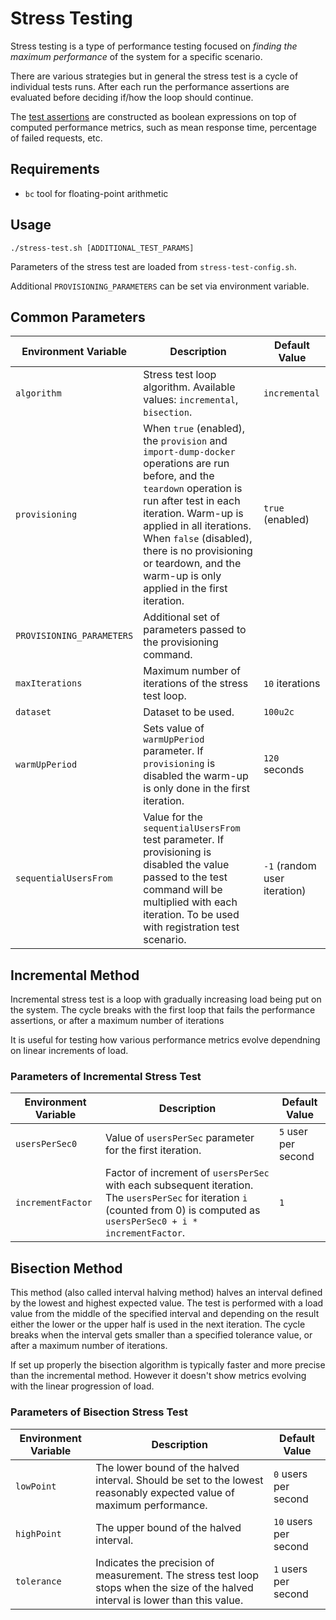 # Stress Testing

Stress testing is a type of performance testing focused on *finding the maximum performance* of the system for a specific scenario.

There are various strategies but in general the stress test is a cycle of individual tests runs.
After each run the performance assertions are evaluated before deciding if/how the loop should continue.

The [test assertions](https://gatling.io/docs/2.3/general/assertions/) are constructed as boolean expressions on top of computed performance metrics, such as mean response time, percentage of failed requests, etc.


## Requirements

- `bc` tool for floating-point arithmetic


## Usage

`./stress-test.sh [ADDITIONAL_TEST_PARAMS]`

Parameters of the stress test are loaded from `stress-test-config.sh`.

Additional `PROVISIONING_PARAMETERS` can be set via environment variable.

## Common Parameters

| Environment Variable | Description | Default Value |
| --- | --- | --- | 
| `algorithm` | Stress test loop algorithm. Available values: `incremental`, `bisection`. | `incremental`  |
| `provisioning` | When `true` (enabled), the `provision` and `import-dump-docker` operations are run before, and the `teardown` operation is run after test in each iteration. Warm-up is applied in all iterations. When `false` (disabled), there is no provisioning or teardown, and the warm-up is only applied in the first iteration. | `true` (enabled) |
| `PROVISIONING_PARAMETERS` | Additional set of parameters passed to the provisioning command. | |
| `maxIterations` | Maximum number of iterations of the stress test loop. | `10` iterations |
| `dataset` | Dataset to be used. | `100u2c`  |
| `warmUpPeriod` | Sets value of `warmUpPeriod` parameter. If `provisioning` is disabled the warm-up is only done in the first iteration. | `120` seconds  |
| `sequentialUsersFrom` | Value for the `sequentialUsersFrom` test parameter. If provisioning is disabled the value passed to the test command will be multiplied with each iteration. To be used with registration test scenario. | `-1` (random user iteration) |


## Incremental Method

Incremental stress test is a loop with gradually increasing load being put on the system.
The cycle breaks with the first loop that fails the performance assertions, or after a maximum number of iterations

It is useful for testing how various performance metrics evolve dependning on linear increments of load.

### Parameters of Incremental Stress Test

| Environment Variable | Description | Default Value |
| --- | --- | --- | 
| `usersPerSec0` | Value of `usersPerSec` parameter for the first iteration. | `5` user per second |
| `incrementFactor` | Factor of increment of `usersPerSec` with each subsequent iteration. The `usersPerSec` for iteration `i` (counted from 0) is computed as `usersPerSec0 + i * incrementFactor`. | `1` |


## Bisection Method

This method (also called interval halving method) halves an interval defined by the lowest and highest expected value.
The test is performed with a load value from the middle of the specified interval and depending on the result either the lower or the upper half is used in the next iteration.
The cycle breaks when the interval gets smaller than a specified tolerance value, or after a maximum number of iterations.

If set up properly the bisection algorithm is typically faster and more precise than the incremental method.
However it doesn't show metrics evolving with the linear progression of load.

### Parameters of Bisection Stress Test

| Environment Variable | Description | Default Value |
| --- | --- | --- | 
| `lowPoint` | The lower bound of the halved interval. Should be set to the lowest reasonably expected value of maximum performance. | `0` users per second |
| `highPoint` | The upper bound of the halved interval. | `10` users per second |
| `tolerance` | Indicates the precision of measurement. The stress test loop stops when the size of the halved interval is lower than this value. | `1` users per second |

